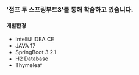 ### '점프 투 스프링부트3'를 통해 학습하고 있습니다.

#### 개발환경
* IntelliJ IDEA CE
* JAVA 17
* SpringBoot 3.2.1
* H2 Database
* Thymeleaf
